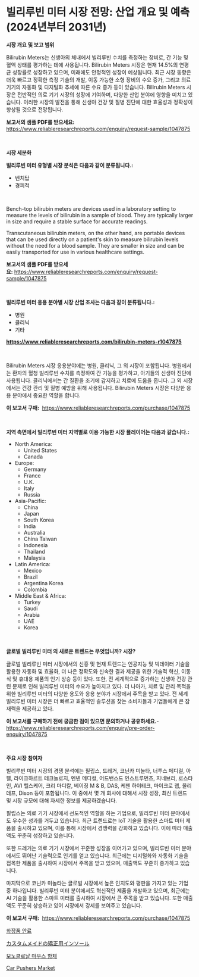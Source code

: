 <p><h1>빌리루빈 미터 시장 전망: 산업 개요 및 예측 (2024년부터 2031년)</h1></p><p><strong>시장 개요 및 보고 범위</strong></p>
<p><p>Bilirubin Meters는 신생아의 체내에서 빌리루빈 수치를 측정하는 장비로, 간 기능 및 혈액 상태를 평가하는 데에 사용됩니다. Bilirubin Meters 시장은 현재 14.5%의 연평균 성장률로 성장하고 있으며, 미래에도 안정적인 성장이 예상됩니다. 최근 시장 동향은 더욱 빠르고 정확한 측정 기술의 개발, 이동 가능한 소형 장비의 수요 증가, 그리고 의료기기의 자동화 및 디지털화 추세에 따른 수요 증가 등이 있습니다. Bilirubin Meters 시장은 전반적인 의료 기기 시장의 성장에 기여하며, 다양한 산업 분야에 영향을 미치고 있습니다. 이러한 시장의 발전을 통해 신생아 건강 및 질병 진단에 대한 효율성과 정확성이 향상될 것으로 전망됩니다.</p></p>
<p><strong>보고서의 샘플 PDF를 받으세요:</strong> <a href="https://www.reliableresearchreports.com/enquiry/request-sample/1047875">https://www.reliableresearchreports.com/enquiry/request-sample/1047875</a></p>
<p>&nbsp;</p>
<p><strong>시장 세분화</strong></p>
<p><strong>빌리루빈 미터 유형별 시장 분석은 다음과 같이 분류됩니다.:</strong></p>
<p><ul><li>벤치탑</li><li>경피적</li></ul></p>
<p>&nbsp;</p>
<p><p>Bench-top bilirubin meters are devices used in a laboratory setting to measure the levels of bilirubin in a sample of blood. They are typically larger in size and require a stable surface for accurate readings.</p><p>Transcutaneous bilirubin meters, on the other hand, are portable devices that can be used directly on a patient's skin to measure bilirubin levels without the need for a blood sample. They are smaller in size and can be easily transported for use in various healthcare settings.</p></p>
<p><strong>보고서의 샘플 PDF를 받으세요:</strong>&nbsp;<a href="https://www.reliableresearchreports.com/enquiry/request-sample/1047875">https://www.reliableresearchreports.com/enquiry/request-sample/1047875</a></p>
<p>&nbsp;</p>
<p><strong> 빌리루빈 미터 응용 분야별 시장 산업 조사는 다음과 같이 분류됩니다.:</strong></p>
<p><ul><li>병원</li><li>클리닉</li><li>기타</li></ul></p>
<p><strong><a href="https://www.reliableresearchreports.com/bilirubin-meters-r1047875">https://www.reliableresearchreports.com/bilirubin-meters-r1047875</a></strong></p>
<p>&nbsp;</p>
<p><p>Bilirubin Meters 시장 응용분야에는 병원, 클리닉, 그 외 시장이 포함됩니다. 병원에서는 환자의 혈청 빌리루빈 수치를 측정하여 간 기능을 평가하고, 아기들의 신생아 진단에 사용됩니다. 클리닉에서는 간 질환을 조기에 감지하고 치료에 도움을 줍니다. 그 외 시장에서는 건강 관리 및 질병 예방을 위해 사용됩니다. Bilirubin Meters 시장은 다양한 응용 분야에서 중요한 역할을 합니다.</p></p>
<p><strong>이 보고서 구매:</strong>&nbsp; <a href="https://www.reliableresearchreports.com/purchase/1047875">https://www.reliableresearchreports.com/purchase/1047875</a></p>
<p>&nbsp;</p>
<p><strong>지역 측면에서 빌리루빈 미터 지역별로 이용 가능한 시장 플레이어는 다음과 같습니다.:</strong></p>
<p><ul>
    <li>
        North America:
        <ul>
            <li>United States</li>
            <li>Canada</li>
        </ul>
    </li>
    <li>
        Europe:
        <ul>
            <li>Germany</li>
            <li>France</li>
            <li>U.K.</li>
            <li>Italy</li>
            <li>Russia</li>
        </ul>
    </li>
    <li>
        Asia-Pacific:
        <ul>
            <li>China</li>
            <li>Japan</li>
            <li>South Korea</li>
            <li>India</li>
            <li>Australia</li>
            <li>China Taiwan</li>
            <li>Indonesia</li>
            <li>Thailand</li>
            <li>Malaysia</li>
        </ul>
    </li>
    <li>
        Latin America:
        <ul>
            <li>Mexico</li>
            <li>Brazil</li>
            <li>Argentina Korea</li>
            <li>Colombia</li>
        </ul>
    </li>
    <li>
        Middle East & Africa:
        <ul>
            <li>Turkey</li>
            <li>Saudi</li>
            <li>Arabia</li>
            <li>UAE</li>
            <li>Korea</li>
        </ul>
    </li>
    </ul></p>
<p>&nbsp;</p>
<p><strong>글로벌 빌리루빈 미터 의 새로운 트렌드는 무엇입니까? 시장?</strong></p>
<p><p>글로벌 빌리루빈 미터 시장에서의 신흥 및 현재 트렌드는 인공지능 및 빅데이터 기술을 활용한 자동화 및 효율화, 더 나은 정확도와 신속한 결과 제공을 위한 기술적 혁신, 이동식 및 휴대용 제품의 인기 상승 등이 있다. 또한, 전 세계적으로 증가하는 신생아 건강 관련 문제로 인해 빌리루빈 미터의 수요가 높아지고 있다. 더 나아가, 치료 및 관리 목적을 위한 빌리루빈 미터의 다양한 용도와 응용 분야가 시장에서 주목을 받고 있다. 전 세계 빌리루빈 미터 시장은 더 빠르고 효율적인 솔루션을 찾는 소비자들과 기업들에게 큰 잠재력을 제공하고 있다.</p></p>
<p><strong>이 보고서를 구매하기 전에 궁금한 점이 있으면 문의하거나 공유하세요.</strong>- <a href="https://www.reliableresearchreports.com/enquiry/pre-order-enquiry/1047875">https://www.reliableresearchreports.com/enquiry/pre-order-enquiry/1047875</a></p>
<p>&nbsp;</p>
<p><strong>주요 시장 참여자</strong></p>
<p><p>빌리루빈 미터 시장의 경쟁 분석에는 필립스, 드레거, 코닌카 미놀타, 너투스 메디컬, 아펠, 라이크하르트 테크놀로지, 멘넨 메디컬, 어드밴스드 인스트루먼츠, 지네브리, 로스타인, AVI 헬스케어, 크리 마디칼, 베이징 M & B, DAS, 케젠 하이테크, 마이크로 랩, 올리데프, Dison 등이 포함됩니다. 이 중에서 몇 개 회사에 대해서 시장 성장, 최신 트렌드 및 시장 규모에 대해 자세한 정보를 제공하겠습니다.</p><p>필립스는 의료 기기 시장에서 선도적인 역할을 하는 기업으로, 빌리루빈 미터 분야에서도 우수한 성과를 거두고 있습니다. 최근 트렌드로는 IoT 기술을 활용한 스마트 미터 제품을 출시하고 있으며, 이를 통해 시장에서 경쟁력을 강화하고 있습니다. 이에 따라 매출액도 꾸준히 성장하고 있습니다.</p><p>또한 드레거는 의료 기기 시장에서 꾸준한 성장을 이어가고 있으며, 빌리루빈 미터 분야에서도 뛰어난 기술력으로 인기를 얻고 있습니다. 최근에는 디지털화와 자동화 기술을 접목한 제품을 출시하여 시장에서 주목을 받고 있으며, 매출액도 꾸준히 증가하고 있습니다.</p><p>마지막으로 코닌카 미놀타는 글로벌 시장에서 높은 인지도와 평판을 가지고 있는 기업 중 하나입니다. 빌리루빈 미터 분야에서도 혁신적인 제품을 개발하고 있으며, 최근에는 AI 기술을 활용한 스마트 미터를 출시하여 시장에서 큰 주목을 받고 있습니다. 또한 매출액도 꾸준히 상승하고 있어 시장에서 강세를 보여주고 있습니다.</p></p>
<p><strong>이 보고서 구매:</strong>&nbsp;&nbsp;<a href="https://www.reliableresearchreports.com/purchase/1047875">https://www.reliableresearchreports.com/purchase/1047875</a></p>
<p><p><a href="https://medium.com/@angelardelean202220221/%ED%99%94%EC%9E%A5%ED%92%88-%EC%83%89%EC%86%8C-%EC%8B%9C%EC%9E%A5%EC%9D%80-%EC%8B%9C%EC%9E%A5-%EC%A0%90%EC%9C%A0%EC%9C%A8-%EC%8B%9C%EC%9E%A5-%ED%8A%B8%EB%A0%8C%EB%93%9C-%EB%B0%8F-%EC%8B%9C%EC%9E%A5-%EC%84%B1%EC%9E%A5%EC%97%90-%EB%8C%80%ED%95%9C-%EC%A0%95%EB%B3%B4%EB%A5%BC-%EC%A0%9C%EA%B3%B5%ED%95%A9%EB%8B%88%EB%8B%A4-be2b113bc388">화장품 안료</a></p><p><a href="https://github.com/KaydenJohns1964/Market-Research-Report-List-1/blob/main/536346931778.md">カスタムメイドの矯正用インソール</a></p><p><a href="https://medium.com/@witoldadamczyk1904/2024%EB%85%84%EB%B6%80%ED%84%B0-2031%EB%85%84%EA%B9%8C%EC%A7%80-%EC%98%88%EC%B8%A1%EB%90%9C-%EB%8B%A8%EC%9D%BC%ED%81%B4%EB%A1%A0-%EC%A5%90-%ED%95%AD%EC%B2%B4-%EC%8B%9C%EC%9E%A5-%EB%B6%84%EC%84%9D-%EB%B0%8F-%EA%B7%9C%EB%AA%A8%EC%9E%85%EB%8B%88%EB%8B%A4-f8e63f3a4e4b">모노클로날 마우스 항체</a></p><p><a href="https://github.com/mancsybtousav/Market-Research-Report-List-2/blob/main/car-pushers-market.md">Car Pushers Market</a></p></p>